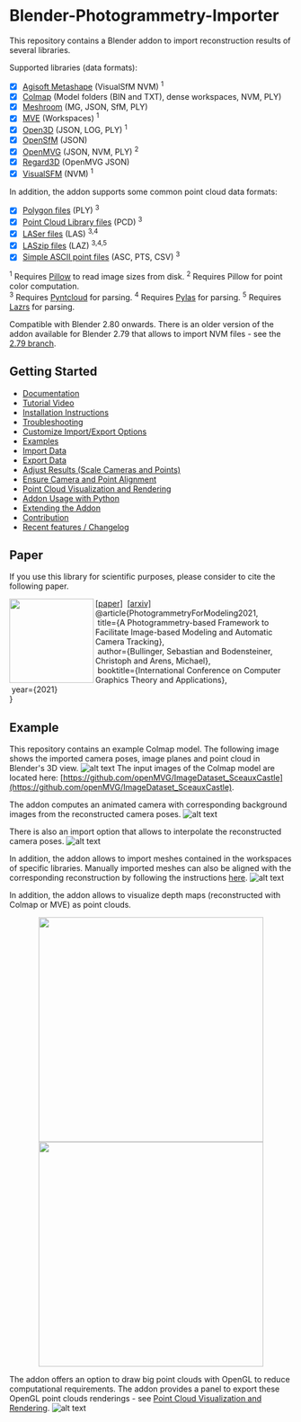# Blender-Photogrammetry-Importer
This repository contains a Blender addon to import reconstruction results of several libraries.

Supported libraries (data formats):

- [x] [Agisoft Metashape](https://www.agisoft.com/) (VisualSfM NVM) <sup>1</sup>
- [x] [Colmap](https://github.com/colmap/colmap) (Model folders (BIN and TXT), dense workspaces, NVM, PLY)  
- [x] [Meshroom](https://alicevision.github.io/) (MG, JSON, SfM, PLY)
- [x] [MVE](https://github.com/simonfuhrmann/mve) (Workspaces) <sup>1</sup>
- [x] [Open3D](http://www.open3d.org/) (JSON, LOG, PLY) <sup>1</sup>
- [x] [OpenSfM](https://github.com/mapillary/OpenSfM) (JSON)
- [x] [OpenMVG](https://github.com/openMVG/openMVG) (JSON, NVM, PLY) <sup>2</sup>
- [x] [Regard3D](https://www.regard3d.org/) (OpenMVG JSON)
- [x] [VisualSFM](http://ccwu.me/vsfm/) (NVM) <sup>1</sup>

In addition, the addon supports some common point cloud data formats:

- [x] [Polygon files](http://paulbourke.net/dataformats/ply/) (PLY) <sup>3</sup>
- [x] [Point Cloud Library files](https://github.com/PointCloudLibrary/pcl) (PCD) <sup>3</sup>
- [x] [LASer files](https://www.asprs.org/divisions-committees/lidar-division/laser-las-file-format-exchange-activities) (LAS) <sup>3,4</sup>
- [x] [LASzip files](https://laszip.org/) (LAZ) <sup>3,4,5</sup>
- [x] [Simple ASCII point files](https://www.cloudcompare.org/doc/wiki/index.php?title=FILE_I/O) (ASC, PTS, CSV) <sup>3</sup>

<sup>1</sup> Requires [Pillow](https://pypi.org/project/Pillow/) to read image sizes from disk.
<sup>2</sup> Requires Pillow for point color computation.\
<sup>3</sup> Requires [Pyntcloud](https://pypi.org/project/pyntcloud/) for parsing.
<sup>4</sup> Requires [Pylas](https://pypi.org/project/pylas/) for parsing.
<sup>5</sup> Requires [Lazrs](https://pypi.org/project/lazrs/) for parsing.

Compatible with Blender 2.80 onwards. There is an older version of the addon available for Blender 2.79 that allows to import NVM files - see the [2.79 branch](https://github.com/SBCV/Blender-Addon-Photogrammetry-Importer/tree/blender279).

## Getting Started
- [Documentation](https://blender-addon-photogrammetry-importer.readthedocs.io/en/latest) 
- [Tutorial Video](https://www.youtube.com/watch?v=BwwaT2scoP0) 
- [Installation Instructions](https://blender-addon-photogrammetry-importer.readthedocs.io/en/latest/installation.html)
- [Troubleshooting](https://blender-addon-photogrammetry-importer.readthedocs.io/en/latest/troubleshooting.html)
- [Customize Import/Export Options](https://blender-addon-photogrammetry-importer.readthedocs.io/en/latest/customize.html)
- [Examples](https://blender-addon-photogrammetry-importer.readthedocs.io/en/latest/examples.html)
- [Import Data](https://blender-addon-photogrammetry-importer.readthedocs.io/en/latest/import.html)
- [Export Data](https://blender-addon-photogrammetry-importer.readthedocs.io/en/latest/export.html)
- [Adjust Results (Scale Cameras and Points)](https://blender-addon-photogrammetry-importer.readthedocs.io/en/latest/adjustment.html)
- [Ensure Camera and Point Alignment](https://blender-addon-photogrammetry-importer.readthedocs.io/en/latest/alignment.html)
- [Point Cloud Visualization and Rendering](https://blender-addon-photogrammetry-importer.readthedocs.io/en/latest/point_cloud.html)
- [Addon Usage with Python](https://blender-addon-photogrammetry-importer.readthedocs.io/en/latest/python.html)
- [Extending the Addon](https://blender-addon-photogrammetry-importer.readthedocs.io/en/latest/extension.html)
- [Contribution](https://blender-addon-photogrammetry-importer.readthedocs.io/en/latest/contribution.html)
- [Recent features / Changelog](https://blender-addon-photogrammetry-importer.readthedocs.io/en/latest/changelog.html)

## Paper
If you use this library for scientific purposes, please consider to cite the following paper.

<a href="https://arxiv.org/pdf/2012.01044.pdf"><img class="image" align="left" width="150px" src="https://github.com/SBCV/Blender-Addon-Photogrammetry-Importer/blob/master/doc/images/paper_preview0p15.png"></a>
<a href="https://doi.org/10.5220/0010319801060112">[paper]</a>&nbsp;&nbsp;<a href="https://arxiv.org/abs/2012.01044">[arxiv]</a><br>
@article{PhotogrammetryForModeling2021,<br>
&nbsp;title={A Photogrammetry-based Framework to Facilitate Image-based Modeling and Automatic Camera Tracking},<br>
&nbsp;author={Bullinger, Sebastian and Bodensteiner, Christoph and Arens, Michael},<br>
&nbsp;booktitle={International Conference on Computer Graphics Theory and Applications},<br>
&nbsp;year={2021}<br>
}<br clear="left"/>

## Example
This repository contains an example Colmap model. The following image shows the imported camera poses, image planes and point cloud in Blender's 3D view.
![alt text](https://github.com/SBCV/Blender-Addon-Photogrammetry-Importer/blob/master/doc/images/import_result.jpg)
The input images of the Colmap model are located here: [https://github.com/openMVG/ImageDataset_SceauxCastle](https://github.com/openMVG/ImageDataset_SceauxCastle).

The addon computes an animated camera with corresponding background images from the reconstructed camera poses.
![alt text](https://github.com/SBCV/Blender-Addon-Photogrammetry-Importer/blob/master/doc/images/camera_animation_background.gif)

There is also an import option that allows to interpolate the reconstructed camera poses.
![alt text](https://github.com/SBCV/Blender-Addon-Photogrammetry-Importer/blob/master/doc/images/camera_animation.gif)

In addition, the addon allows to import meshes contained in the workspaces of specific libraries. Manually imported meshes can also be aligned with the corresponding reconstruction by following the instructions [here](https://blender-addon-photogrammetry-importer.readthedocs.io/en/latest/import.html#meshes). 
![alt text](https://github.com/SBCV/Blender-Addon-Photogrammetry-Importer/blob/master/doc/images/mesh_3d_view.jpg)

In addition, the addon allows to visualize depth maps (reconstructed with Colmap or MVE) as point clouds.
<p float="left" align="middle">
  <img src="https://github.com/SBCV/Blender-Addon-Photogrammetry-Importer/blob/master/doc/images/depth_map_3d_view.jpg" width="400" />
  <img src="https://github.com/SBCV/Blender-Addon-Photogrammetry-Importer/blob/master/doc/images/depth_map_from_camera.jpg" width="400" /> 
</p>


The addon offers an option to draw big point clouds with OpenGL to reduce computational requirements. The addon provides a panel to export these OpenGL point clouds renderings - see [Point Cloud Visualization and Rendering](doc/markdown/point_cloud.md). 
![alt text](https://github.com/SBCV/Blender-Addon-Photogrammetry-Importer/blob/master/doc/images/import_result_opengl.jpg)
